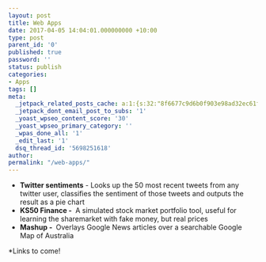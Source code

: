 ```yaml
---
layout: post
title: Web Apps
date: 2017-04-05 14:04:01.000000000 +10:00
type: post
parent_id: '0'
published: true
password: ''
status: publish
categories:
- Apps
tags: []
meta:
  _jetpack_related_posts_cache: a:1:{s:32:"8f6677c9d6b0f903e98ad32ec61f8deb";a:2:{s:7:"expires";i:1525921791;s:7:"payload";a:3:{i:0;a:1:{s:2:"id";i:5;}i:1;a:1:{s:2:"id";i:140;}i:2;a:1:{s:2:"id";i:180;}}}}
  _jetpack_dont_email_post_to_subs: '1'
  _yoast_wpseo_content_score: '30'
  _yoast_wpseo_primary_category: ''
  _wpas_done_all: '1'
  _edit_last: '1'
  dsq_thread_id: '5698251618'
author:
permalink: "/web-apps/"
---
```

- **Twitter sentiments** - Looks up the 50 most recent tweets from any twitter user, classifies the sentiment of those tweets and outputs the result as a pie chart
- **KS50 Finance -&nbsp;** A simulated stock market portfolio tool, useful for learning the sharemarket with fake money, but real prices
- **Mashup -&nbsp;** Overlays Google News articles over a searchable Google Map of Australia

\*Links to come!

